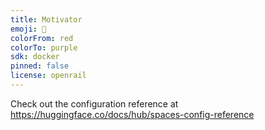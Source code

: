 ```yaml
---
title: Motivator
emoji: 🏃
colorFrom: red
colorTo: purple
sdk: docker
pinned: false
license: openrail
---
```


Check out the configuration reference at https://huggingface.co/docs/hub/spaces-config-reference
